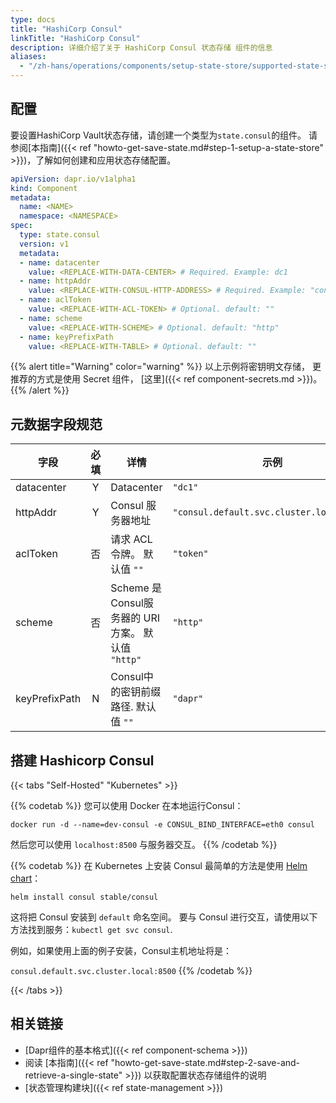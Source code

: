 ```yaml
---
type: docs
title: "HashiCorp Consul"
linkTitle: "HashiCorp Consul"
description: 详细介绍了关于 HashiCorp Consul 状态存储 组件的信息
aliases:
  - "/zh-hans/operations/components/setup-state-store/supported-state-stores/setup-consul/"
---
```


## 配置

要设置HashiCorp Vault状态存储，请创建一个类型为`state.consul`的组件。 请参阅[本指南]({{< ref "howto-get-save-state.md#step-1-setup-a-state-store" >}})，了解如何创建和应用状态存储配置。


```yaml
apiVersion: dapr.io/v1alpha1
kind: Component
metadata:
  name: <NAME>
  namespace: <NAMESPACE>
spec:
  type: state.consul
  version: v1
  metadata:
  - name: datacenter
    value: <REPLACE-WITH-DATA-CENTER> # Required. Example: dc1
  - name: httpAddr
    value: <REPLACE-WITH-CONSUL-HTTP-ADDRESS> # Required. Example: "consul.default.svc.cluster.local:8500"
  - name: aclToken
    value: <REPLACE-WITH-ACL-TOKEN> # Optional. default: ""
  - name: scheme
    value: <REPLACE-WITH-SCHEME> # Optional. default: "http"
  - name: keyPrefixPath
    value: <REPLACE-WITH-TABLE> # Optional. default: ""
```

{{% alert title="Warning" color="warning" %}}
以上示例将密钥明文存储， 更推荐的方式是使用 Secret 组件， [这里]({{< ref component-secrets.md >}})。
{{% /alert %}}

## 元数据字段规范

| 字段            | 必填 | 详情                                      | 示例                                        |
| ------------- |:--:| --------------------------------------- | ----------------------------------------- |
| datacenter    | Y  | Datacenter                              | `"dc1"`                                   |
| httpAddr      | Y  | Consul 服务器地址                            | `"consul.default.svc.cluster.local:8500"` |
| aclToken      | 否  | 请求 ACL 令牌。 默认值 `""`                     | `"token"`                                 |
| scheme        | 否  | Scheme 是Consul服务器的 URI 方案。 默认值 `"http"` | `"http"`                                  |
| keyPrefixPath | N  | Consul中的密钥前缀路径. 默认值 `""`                | `"dapr"`                                  |

## 搭建 Hashicorp Consul

{{< tabs "Self-Hosted" "Kubernetes" >}}

{{% codetab %}}
您可以使用 Docker 在本地运行Consul：

```
docker run -d --name=dev-consul -e CONSUL_BIND_INTERFACE=eth0 consul
```

然后您可以使用 `localhost:8500` 与服务器交互。
{{% /codetab %}}

{{% codetab %}}
在 Kubernetes 上安装 Consul 最简单的方法是使用 [Helm chart](https://github.com/helm/charts/tree/master/stable/consul)：

```
helm install consul stable/consul
```

这将把 Consul 安装到 `default` 命名空间。 要与 Consul 进行交互，请使用以下方法找到服务：`kubectl get svc consul`.

例如，如果使用上面的例子安装，Consul主机地址将是：

`consul.default.svc.cluster.local:8500`
{{% /codetab %}}

{{< /tabs >}}

## 相关链接
- [Dapr组件的基本格式]({{< ref component-schema >}})
- 阅读 [本指南]({{< ref "howto-get-save-state.md#step-2-save-and-retrieve-a-single-state" >}}) 以获取配置状态存储组件的说明
- [状态管理构建块]({{< ref state-management >}})
